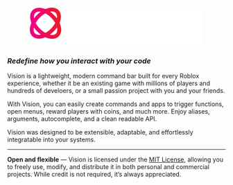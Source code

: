<p align="center">
  <img width="400" height="auto" src="./github-assets/vision-dark-theme.svg#gh-dark-mode-only"
</p>

### *Redefine how you interact with your code*

Vision is a lightweight, modern command bar built for every Roblox experience, whether it be an existing game with millions of players and hundreds of develoers, or a small passion project with you and your friends.

With Vision, you can easily create commands and apps to trigger functions, open menus, reward players with coins, and much more. Enjoy aliases, arguments, autocomplete, and a clean readable API. 

Vision was designed to be extensible, adaptable, and effortlessly integratable into your systems.

---

**Open and flexible** — Vision is licensed under the [MIT License](https://choosealicense.com/licenses/mit/), allowing you to freely use, modify, and distribute it in both personal and commercial projects. While credit is not required, it’s always appreciated.
